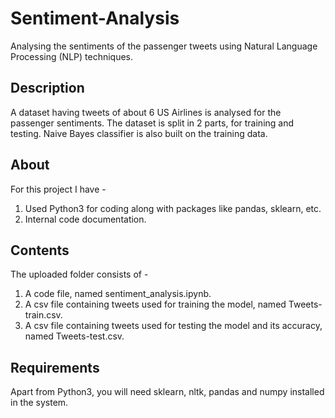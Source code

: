 # Sentiment-Analysis

Analysing the sentiments of the passenger tweets using Natural Language Processing (NLP) techniques.

## Description

A dataset having tweets of about 6 US Airlines is analysed for the passenger sentiments.
The dataset is split in 2 parts, for training and testing. Naive Bayes classifier 
is also built on the training data.  

## About

For this project I have - 
1) Used Python3 for coding along with packages like pandas, sklearn, etc. 
2) Internal code documentation.

## Contents
The uploaded folder consists of - 

1) A code file, named sentiment_analysis.ipynb.
2) A csv file containing tweets used for training the model, named Tweets-train.csv.
3) A csv file containing tweets used for testing the model and its accuracy, named Tweets-test.csv.

## Requirements

Apart from Python3, you will need sklearn, nltk, pandas and numpy installed in the system.
